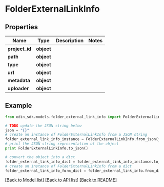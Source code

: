 # FolderExternalLinkInfo


## Properties

Name | Type | Description | Notes
------------ | ------------- | ------------- | -------------
**project_id** | **object** |  | 
**path** | **object** |  | 
**type** | **object** |  | 
**url** | **object** |  | 
**metadata** | **object** |  | 
**uploader** | **object** |  | 

## Example

```python
from odin_sdk.models.folder_external_link_info import FolderExternalLinkInfo

# TODO update the JSON string below
json = "{}"
# create an instance of FolderExternalLinkInfo from a JSON string
folder_external_link_info_instance = FolderExternalLinkInfo.from_json(json)
# print the JSON string representation of the object
print FolderExternalLinkInfo.to_json()

# convert the object into a dict
folder_external_link_info_dict = folder_external_link_info_instance.to_dict()
# create an instance of FolderExternalLinkInfo from a dict
folder_external_link_info_form_dict = folder_external_link_info.from_dict(folder_external_link_info_dict)
```
[[Back to Model list]](../README.md#documentation-for-models) [[Back to API list]](../README.md#documentation-for-api-endpoints) [[Back to README]](../README.md)


